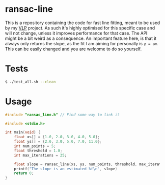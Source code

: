 # ransac-line

This is a repository containing the code for fast line fitting, meant to be used by my [VLP](https://github.com/einstein8612/VLP) project. As such it's highly optimised for this specific case and will not change, unless it improves performance for that case. The API might be a bit weird as a consequence. An important feature here, is that it always only returns the slope, as the fit I am aiming for personally is `y = ax`. This can be easily changed and you are welcome to do so yourself.

# Tests
```bash
$ ./test_all.sh --clean
```

# Usage
```c
#include "ransac_line.h" // Find some way to link it

#include <stdio.h>

int main(void) {
    float xs[] = {1.0, 2.0, 3.0, 4.0, 5.0};
    float ys[] = {2.0, 3.0, 5.0, 7.0, 11.0};
    int num_points = 5;
    float threshold = 1.0;
    int max_iterations = 25;

    float slope = ransac_line(xs, ys, num_points, threshold, max_iterations);
    printf("The slope is an estimated %f\n", slope)
    return 0;
}
```